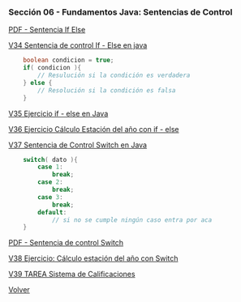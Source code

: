 ### Sección 06 - Fundamentos Java: Sentencias de Control
[PDF - Sentencia If Else](Apuntes/05-01-SentenciaIfElse-CFJ.pdf)

[V34 Sentencia de control If - Else en java](V34_Sentencia_de_Control_IF_ELSE_en_Java/src/v34_sentencia_de_control_if_else_en_java/V34_Sentencia_de_Control_IF_ELSE_en_Java.java)
```Java
    boolean condicion = true;
    if( condicion ){
        // Resulución si la condición es verdadera
    } else {
        // Resolución si la condición es falsa
    }
```

[V35 Ejercicio if - else en Java](V35_Ejercicio_if_else_en_java/src/v35_ejercicio_if_else_en_java/V35_Ejercicio_if_else_en_java.java)

[V36 Ejercicio Cálculo Estación del año con if - else](V36_Ejercicio_Calculo_Estacion_del_Anio/src/v36_ejercicio_calculo_estacion_del_anio/V36_Ejercicio_Calculo_Estacion_del_Anio.java)

[V37 Sentencia de Control Switch en Java](V37_Sentencia_de_control_Switch_en_java/src/v37_sentencia_de_control_switch_en_java/V37_Sentencia_de_control_Switch_en_java.java)
```Java
    switch( dato ){
        case 1: 
            break;
        case 2: 
            break;
        case 3: 
            break;
        default:
            // si no se cumple ningún caso entra por aca
    }
```

[PDF - Sentencia de control Switch](Apuntes/05-04-SentenciaSwitch-CFJ-operadores.pdf)

[V38 Ejercicio: Cálculo estación del año con Switch](V38_Ejercicio_Calculo_Estacion_con_Switch/src/v38_ejercicio_calculo_estacion_con_switch/V38_Ejercicio_Calculo_Estacion_con_Switch.java)

[V39 TAREA Sistema de Calificaciones](V39_Tarea_Sistema_de_Calificaciones/src/v39_tarea_sistema_de_calificaciones/V39_Tarea_Sistema_de_Calificaciones.java)

[Volver](../)